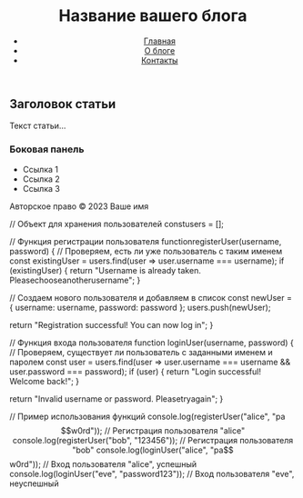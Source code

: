 <!DOCTYPE html>
<html lang="ru">
<head>
<meta charset="UTF-8">
<meta name="viewport" content="width=device-width, initial-scale=1.0">
<title>Название вашего блога</title>
<link rel="stylesheet" href="styles.css">
</head>
<body>
<header>
<h1>Название вашего блога</h1>
<nav>
<ul>
<li><a href="#">Главная</a></li>
<li><a href="#">О блоге</a></li>
<li><a href="#">Контакты</a></li>
</ul>
</nav>
</header>
<main>
<article>
<h2>Заголовок статьи</h2>
<p>Текст статьи...</p>
<!-- Дополнительный контент -->
</article>

<aside>
<h3>Боковая панель</h3>
<ul>
<li>Ссылка 1</li>
<li>Ссылка 2</li>
<li>Ссылка 3</li>
</ul>
</aside>
</main>

<footer>
<p>Авторское право &copy; 2023 Ваше имя</p>
</footer>
</body>
</html>
// Объект для хранения пользователей
constusers = [];

// Функция регистрации пользователя
functionregisterUser(username, password) {
  // Проверяем, есть ли уже пользователь с таким именем
const existingUser = users.find(user => user.username === username);
  if (existingUser) {
    return "Username is already taken. Pleasechooseanotherusername";
  }

  // Создаем нового пользователя и добавляем в список
const newUser = {
    username: username,
    password: password
};
  users.push(newUser);

  return "Registration successful! You can now log in";
}

// Функция входа пользователя
function loginUser(username, password) {
// Проверяем, существует ли пользователь с заданными именем и паролем
const user = users.find(user => user.username === username && user.password === password);
  if (user) {
    return "Login successful! Welcome back!";
  }

  return "Invalid username or password. Pleasetryagain";
}

// Пример использования функций
console.log(registerUser("alice", "pa$$w0rd")); // Регистрация пользователя "alice"
console.log(registerUser("bob", "123456")); // Регистрация пользователя "bob"
console.log(loginUser("alice", "pa$$w0rd")); // Вход пользователя "alice", успешный
console.log(loginUser("eve", "password123")); // Вход пользователя "eve", неуспешный
